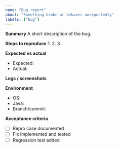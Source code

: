 ```yaml
---
name: "Bug report"
about: "Something broke or behaves unexpectedly"
labels: ["bug"]
---
```


**Summary**
A short description of the bug.

**Steps to reproduce**
1.
2.
3.

**Expected vs actual**
- Expected:
- Actual:

**Logs / screenshots**

**Environment**
- OS:
- Java:
- Branch/commit:

**Acceptance criteria**
- [ ] Repro case documented
- [ ] Fix implemented and tested
- [ ] Regression test added
